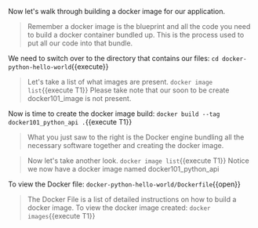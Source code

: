 Now let's walk through building a docker image for our application.

>Remember a docker image is the blueprint and all the code you need to build a docker container bundled up.  This is the process used to put all our code into that bundle.


We need to switch over to the directory that contains our files: `cd docker-python-hello-world`{{execute}}

>Let's take a list of what images are present.  `docker image list`{{execute T1}}  Please take note that our soon to be create docker101_image is not present.

Now is time to create the docker image build: `docker build --tag docker101_python_api .`{{execute T1}}
>What you just saw to the right is the Docker engine bundling all the necessary software together and creating the docker image.

>Now let's take another look. `docker image list`{{execute T1}}  Notice we now have a docker image named docker101_python_api

To view the Docker file: `docker-python-hello-world/Dockerfile`{{open}}
> The Docker File is a list of detailed instructions on how to build a docker image.
To view the docker image created: `docker images`{{execute T1}}